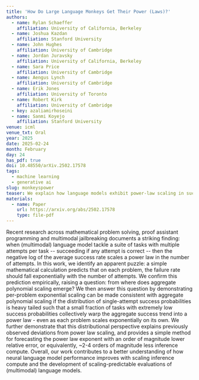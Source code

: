 ```yaml
---
title: 'How Do Large Language Monkeys Get Their Power (Laws)?'
authors:
  - name: Rylan Schaeffer
    affiliation: University of California, Berkeley
  - name: Joshua Kazdan
    affiliation: Stanford University
  - name: John Hughes
    affiliation: University of Cambridge
  - name: Jordan Juravsky
    affiliation: University of California, Berkeley
  - name: Sara Price
    affiliation: University of Cambridge
  - name: Aengus Lynch
    affiliation: University of Cambridge
  - name: Erik Jones
    affiliation: University of Toronto
  - name: Robert Kirk
    affiliation: University of Cambridge
  - key: azaliamirhoseini
  - name: Sanmi Koyejo
    affiliation: Stanford University
venue: icml
venue_txt: Oral
year: 2025
date: 2025-02-24
month: February
day: 24
has_pdf: true
doi: 10.48550/arXiv.2502.17578
tags:
  - machine learning
  - generative ai
slug: monkeyspower
teaser: We explain how language models exhibit power-law scaling in success rates despite per-problem exponential scaling, revealing that heavy-tailed distributions of success probabilities drive this phenomenon and enabling more efficient performance forecasting.
materials:
  - name: Paper
    url: https://arxiv.org/abs/2502.17578
    type: file-pdf
---
```

Recent research across mathematical problem solving, proof assistant programming and multimodal jailbreaking documents a striking finding: when (multimodal) language model tackle a suite of tasks with multiple attempts per task -- succeeding if any attempt is correct -- then the negative log of the average success rate scales a power law in the number of attempts. In this work, we identify an apparent puzzle: a simple mathematical calculation predicts that on each problem, the failure rate should fall exponentially with the number of attempts. We confirm this prediction empirically, raising a question: from where does aggregate polynomial scaling emerge? We then answer this question by demonstrating per-problem exponential scaling can be made consistent with aggregate polynomial scaling if the distribution of single-attempt success probabilities is heavy tailed such that a small fraction of tasks with extremely low success probabilities collectively warp the aggregate success trend into a power law - even as each problem scales exponentially on its own. We further demonstrate that this distributional perspective explains previously observed deviations from power law scaling, and provides a simple method for forecasting the power law exponent with an order of magnitude lower relative error, or equivalently, ~2-4 orders of magnitude less inference compute. Overall, our work contributes to a better understanding of how neural language model performance improves with scaling inference compute and the development of scaling-predictable evaluations of (multimodal) language models.
